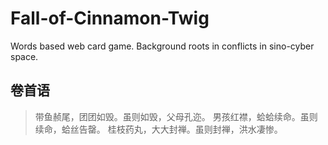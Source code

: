 # Fall-of-Cinnamon-Twig
Words based web card game. Background roots in conflicts in sino-cyber space.
## 卷首语
>带鱼赪尾，团团如毁。虽则如毁，父母孔迩。
>男孩红襟，蛤蛤续命。虽则续命，蛤丝告罄。
>桂枝药丸，大大封禅。虽则封禅，洪水凄惨。

